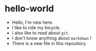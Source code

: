 # hello-world
- Hello, I'm new here.
- I like to ride my bicycle.
- I also like to read about `git`.
- I don't know anything about `markdown` !
- There is a new file in this repository.
